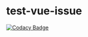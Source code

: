 # test-vue-issue

[![Codacy Badge](https://api.codacy.com/project/badge/Grade/91b40850652e4407b89bdaa03bafee01)](https://app.codacy.com/gh/stefanvacareanu7/test-vue-issue?utm_source=github.com&utm_medium=referral&utm_content=stefanvacareanu7/test-vue-issue&utm_campaign=Badge_Grade_Settings)
